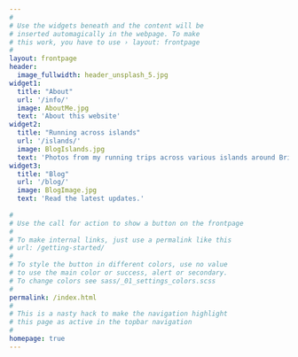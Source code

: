 ```yaml
---
#
# Use the widgets beneath and the content will be
# inserted automagically in the webpage. To make
# this work, you have to use › layout: frontpage
#
layout: frontpage
header:
  image_fullwidth: header_unsplash_5.jpg
widget1:
  title: "About"
  url: '/info/'
  image: AboutMe.jpg
  text: 'About this website'
widget2:
  title: "Running across islands"
  url: '/islands/'
  image: BlogIslands.jpg
  text: 'Photos from my running trips across various islands around Britain.'
widget3:
  title: "Blog"
  url: '/blog/'
  image: BlogImage.jpg
  text: 'Read the latest updates.'
  
#
# Use the call for action to show a button on the frontpage
#
# To make internal links, just use a permalink like this
# url: /getting-started/
#
# To style the button in different colors, use no value
# to use the main color or success, alert or secondary.
# To change colors see sass/_01_settings_colors.scss
#
permalink: /index.html
#
# This is a nasty hack to make the navigation highlight
# this page as active in the topbar navigation
#
homepage: true
---
```


